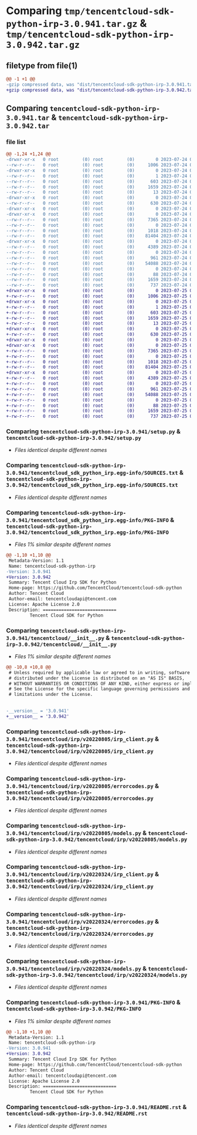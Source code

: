# Comparing `tmp/tencentcloud-sdk-python-irp-3.0.941.tar.gz` & `tmp/tencentcloud-sdk-python-irp-3.0.942.tar.gz`

## filetype from file(1)

```diff
@@ -1 +1 @@
-gzip compressed data, was "dist/tencentcloud-sdk-python-irp-3.0.941.tar", last modified: Mon Jul 24 00:39:08 2023, max compression
+gzip compressed data, was "dist/tencentcloud-sdk-python-irp-3.0.942.tar", last modified: Tue Jul 25 04:20:23 2023, max compression
```

## Comparing `tencentcloud-sdk-python-irp-3.0.941.tar` & `tencentcloud-sdk-python-irp-3.0.942.tar`

### file list

```diff
@@ -1,24 +1,24 @@
-drwxr-xr-x   0 root         (0) root         (0)        0 2023-07-24 00:39:08.000000 tencentcloud-sdk-python-irp-3.0.941/
--rw-r--r--   0 root         (0) root         (0)     1006 2023-07-24 00:39:08.000000 tencentcloud-sdk-python-irp-3.0.941/setup.py
-drwxr-xr-x   0 root         (0) root         (0)        0 2023-07-24 00:39:08.000000 tencentcloud-sdk-python-irp-3.0.941/tencentcloud_sdk_python_irp.egg-info/
--rw-r--r--   0 root         (0) root         (0)        1 2023-07-24 00:39:08.000000 tencentcloud-sdk-python-irp-3.0.941/tencentcloud_sdk_python_irp.egg-info/dependency_links.txt
--rw-r--r--   0 root         (0) root         (0)      603 2023-07-24 00:39:08.000000 tencentcloud-sdk-python-irp-3.0.941/tencentcloud_sdk_python_irp.egg-info/SOURCES.txt
--rw-r--r--   0 root         (0) root         (0)     1659 2023-07-24 00:39:08.000000 tencentcloud-sdk-python-irp-3.0.941/tencentcloud_sdk_python_irp.egg-info/PKG-INFO
--rw-r--r--   0 root         (0) root         (0)       13 2023-07-24 00:39:08.000000 tencentcloud-sdk-python-irp-3.0.941/tencentcloud_sdk_python_irp.egg-info/top_level.txt
-drwxr-xr-x   0 root         (0) root         (0)        0 2023-07-24 00:39:08.000000 tencentcloud-sdk-python-irp-3.0.941/tencentcloud/
--rw-r--r--   0 root         (0) root         (0)      630 2023-07-24 00:39:08.000000 tencentcloud-sdk-python-irp-3.0.941/tencentcloud/__init__.py
-drwxr-xr-x   0 root         (0) root         (0)        0 2023-07-24 00:39:08.000000 tencentcloud-sdk-python-irp-3.0.941/tencentcloud/irp/
-drwxr-xr-x   0 root         (0) root         (0)        0 2023-07-24 00:39:08.000000 tencentcloud-sdk-python-irp-3.0.941/tencentcloud/irp/v20220805/
--rw-r--r--   0 root         (0) root         (0)     7365 2023-07-24 00:39:08.000000 tencentcloud-sdk-python-irp-3.0.941/tencentcloud/irp/v20220805/irp_client.py
--rw-r--r--   0 root         (0) root         (0)        0 2023-07-24 00:39:08.000000 tencentcloud-sdk-python-irp-3.0.941/tencentcloud/irp/v20220805/__init__.py
--rw-r--r--   0 root         (0) root         (0)     1018 2023-07-24 00:39:08.000000 tencentcloud-sdk-python-irp-3.0.941/tencentcloud/irp/v20220805/errorcodes.py
--rw-r--r--   0 root         (0) root         (0)    81404 2023-07-24 00:39:08.000000 tencentcloud-sdk-python-irp-3.0.941/tencentcloud/irp/v20220805/models.py
-drwxr-xr-x   0 root         (0) root         (0)        0 2023-07-24 00:39:08.000000 tencentcloud-sdk-python-irp-3.0.941/tencentcloud/irp/v20220324/
--rw-r--r--   0 root         (0) root         (0)     4389 2023-07-24 00:39:08.000000 tencentcloud-sdk-python-irp-3.0.941/tencentcloud/irp/v20220324/irp_client.py
--rw-r--r--   0 root         (0) root         (0)        0 2023-07-24 00:39:08.000000 tencentcloud-sdk-python-irp-3.0.941/tencentcloud/irp/v20220324/__init__.py
--rw-r--r--   0 root         (0) root         (0)      961 2023-07-24 00:39:08.000000 tencentcloud-sdk-python-irp-3.0.941/tencentcloud/irp/v20220324/errorcodes.py
--rw-r--r--   0 root         (0) root         (0)    54088 2023-07-24 00:39:08.000000 tencentcloud-sdk-python-irp-3.0.941/tencentcloud/irp/v20220324/models.py
--rw-r--r--   0 root         (0) root         (0)        0 2023-07-24 00:39:08.000000 tencentcloud-sdk-python-irp-3.0.941/tencentcloud/irp/__init__.py
--rw-r--r--   0 root         (0) root         (0)       88 2023-07-24 00:39:08.000000 tencentcloud-sdk-python-irp-3.0.941/setup.cfg
--rw-r--r--   0 root         (0) root         (0)     1659 2023-07-24 00:39:08.000000 tencentcloud-sdk-python-irp-3.0.941/PKG-INFO
--rw-r--r--   0 root         (0) root         (0)      737 2023-07-24 00:39:08.000000 tencentcloud-sdk-python-irp-3.0.941/README.rst
+drwxr-xr-x   0 root         (0) root         (0)        0 2023-07-25 04:20:23.000000 tencentcloud-sdk-python-irp-3.0.942/
+-rw-r--r--   0 root         (0) root         (0)     1006 2023-07-25 04:20:23.000000 tencentcloud-sdk-python-irp-3.0.942/setup.py
+drwxr-xr-x   0 root         (0) root         (0)        0 2023-07-25 04:20:23.000000 tencentcloud-sdk-python-irp-3.0.942/tencentcloud_sdk_python_irp.egg-info/
+-rw-r--r--   0 root         (0) root         (0)        1 2023-07-25 04:20:23.000000 tencentcloud-sdk-python-irp-3.0.942/tencentcloud_sdk_python_irp.egg-info/dependency_links.txt
+-rw-r--r--   0 root         (0) root         (0)      603 2023-07-25 04:20:23.000000 tencentcloud-sdk-python-irp-3.0.942/tencentcloud_sdk_python_irp.egg-info/SOURCES.txt
+-rw-r--r--   0 root         (0) root         (0)     1659 2023-07-25 04:20:23.000000 tencentcloud-sdk-python-irp-3.0.942/tencentcloud_sdk_python_irp.egg-info/PKG-INFO
+-rw-r--r--   0 root         (0) root         (0)       13 2023-07-25 04:20:23.000000 tencentcloud-sdk-python-irp-3.0.942/tencentcloud_sdk_python_irp.egg-info/top_level.txt
+drwxr-xr-x   0 root         (0) root         (0)        0 2023-07-25 04:20:23.000000 tencentcloud-sdk-python-irp-3.0.942/tencentcloud/
+-rw-r--r--   0 root         (0) root         (0)      630 2023-07-25 04:20:23.000000 tencentcloud-sdk-python-irp-3.0.942/tencentcloud/__init__.py
+drwxr-xr-x   0 root         (0) root         (0)        0 2023-07-25 04:20:23.000000 tencentcloud-sdk-python-irp-3.0.942/tencentcloud/irp/
+drwxr-xr-x   0 root         (0) root         (0)        0 2023-07-25 04:20:23.000000 tencentcloud-sdk-python-irp-3.0.942/tencentcloud/irp/v20220805/
+-rw-r--r--   0 root         (0) root         (0)     7365 2023-07-25 04:20:23.000000 tencentcloud-sdk-python-irp-3.0.942/tencentcloud/irp/v20220805/irp_client.py
+-rw-r--r--   0 root         (0) root         (0)        0 2023-07-25 04:20:23.000000 tencentcloud-sdk-python-irp-3.0.942/tencentcloud/irp/v20220805/__init__.py
+-rw-r--r--   0 root         (0) root         (0)     1018 2023-07-25 04:20:23.000000 tencentcloud-sdk-python-irp-3.0.942/tencentcloud/irp/v20220805/errorcodes.py
+-rw-r--r--   0 root         (0) root         (0)    81404 2023-07-25 04:20:23.000000 tencentcloud-sdk-python-irp-3.0.942/tencentcloud/irp/v20220805/models.py
+drwxr-xr-x   0 root         (0) root         (0)        0 2023-07-25 04:20:23.000000 tencentcloud-sdk-python-irp-3.0.942/tencentcloud/irp/v20220324/
+-rw-r--r--   0 root         (0) root         (0)     4389 2023-07-25 04:20:23.000000 tencentcloud-sdk-python-irp-3.0.942/tencentcloud/irp/v20220324/irp_client.py
+-rw-r--r--   0 root         (0) root         (0)        0 2023-07-25 04:20:23.000000 tencentcloud-sdk-python-irp-3.0.942/tencentcloud/irp/v20220324/__init__.py
+-rw-r--r--   0 root         (0) root         (0)      961 2023-07-25 04:20:23.000000 tencentcloud-sdk-python-irp-3.0.942/tencentcloud/irp/v20220324/errorcodes.py
+-rw-r--r--   0 root         (0) root         (0)    54088 2023-07-25 04:20:23.000000 tencentcloud-sdk-python-irp-3.0.942/tencentcloud/irp/v20220324/models.py
+-rw-r--r--   0 root         (0) root         (0)        0 2023-07-25 04:20:23.000000 tencentcloud-sdk-python-irp-3.0.942/tencentcloud/irp/__init__.py
+-rw-r--r--   0 root         (0) root         (0)       88 2023-07-25 04:20:23.000000 tencentcloud-sdk-python-irp-3.0.942/setup.cfg
+-rw-r--r--   0 root         (0) root         (0)     1659 2023-07-25 04:20:23.000000 tencentcloud-sdk-python-irp-3.0.942/PKG-INFO
+-rw-r--r--   0 root         (0) root         (0)      737 2023-07-25 04:20:23.000000 tencentcloud-sdk-python-irp-3.0.942/README.rst
```

### Comparing `tencentcloud-sdk-python-irp-3.0.941/setup.py` & `tencentcloud-sdk-python-irp-3.0.942/setup.py`

 * *Files identical despite different names*

### Comparing `tencentcloud-sdk-python-irp-3.0.941/tencentcloud_sdk_python_irp.egg-info/SOURCES.txt` & `tencentcloud-sdk-python-irp-3.0.942/tencentcloud_sdk_python_irp.egg-info/SOURCES.txt`

 * *Files identical despite different names*

### Comparing `tencentcloud-sdk-python-irp-3.0.941/tencentcloud_sdk_python_irp.egg-info/PKG-INFO` & `tencentcloud-sdk-python-irp-3.0.942/tencentcloud_sdk_python_irp.egg-info/PKG-INFO`

 * *Files 1% similar despite different names*

```diff
@@ -1,10 +1,10 @@
 Metadata-Version: 1.1
 Name: tencentcloud-sdk-python-irp
-Version: 3.0.941
+Version: 3.0.942
 Summary: Tencent Cloud Irp SDK for Python
 Home-page: https://github.com/TencentCloud/tencentcloud-sdk-python
 Author: Tencent Cloud
 Author-email: tencentcloudapi@tencent.com
 License: Apache License 2.0
 Description: ============================
         Tencent Cloud SDK for Python
```

### Comparing `tencentcloud-sdk-python-irp-3.0.941/tencentcloud/__init__.py` & `tencentcloud-sdk-python-irp-3.0.942/tencentcloud/__init__.py`

 * *Files 1% similar despite different names*

```diff
@@ -10,8 +10,8 @@
 # Unless required by applicable law or agreed to in writing, software
 # distributed under the License is distributed on an "AS IS" BASIS,
 # WITHOUT WARRANTIES OR CONDITIONS OF ANY KIND, either express or implied.
 # See the License for the specific language governing permissions and
 # limitations under the License.
 
 
-__version__ = '3.0.941'
+__version__ = '3.0.942'
```

### Comparing `tencentcloud-sdk-python-irp-3.0.941/tencentcloud/irp/v20220805/irp_client.py` & `tencentcloud-sdk-python-irp-3.0.942/tencentcloud/irp/v20220805/irp_client.py`

 * *Files identical despite different names*

### Comparing `tencentcloud-sdk-python-irp-3.0.941/tencentcloud/irp/v20220805/errorcodes.py` & `tencentcloud-sdk-python-irp-3.0.942/tencentcloud/irp/v20220805/errorcodes.py`

 * *Files identical despite different names*

### Comparing `tencentcloud-sdk-python-irp-3.0.941/tencentcloud/irp/v20220805/models.py` & `tencentcloud-sdk-python-irp-3.0.942/tencentcloud/irp/v20220805/models.py`

 * *Files identical despite different names*

### Comparing `tencentcloud-sdk-python-irp-3.0.941/tencentcloud/irp/v20220324/irp_client.py` & `tencentcloud-sdk-python-irp-3.0.942/tencentcloud/irp/v20220324/irp_client.py`

 * *Files identical despite different names*

### Comparing `tencentcloud-sdk-python-irp-3.0.941/tencentcloud/irp/v20220324/errorcodes.py` & `tencentcloud-sdk-python-irp-3.0.942/tencentcloud/irp/v20220324/errorcodes.py`

 * *Files identical despite different names*

### Comparing `tencentcloud-sdk-python-irp-3.0.941/tencentcloud/irp/v20220324/models.py` & `tencentcloud-sdk-python-irp-3.0.942/tencentcloud/irp/v20220324/models.py`

 * *Files identical despite different names*

### Comparing `tencentcloud-sdk-python-irp-3.0.941/PKG-INFO` & `tencentcloud-sdk-python-irp-3.0.942/PKG-INFO`

 * *Files 1% similar despite different names*

```diff
@@ -1,10 +1,10 @@
 Metadata-Version: 1.1
 Name: tencentcloud-sdk-python-irp
-Version: 3.0.941
+Version: 3.0.942
 Summary: Tencent Cloud Irp SDK for Python
 Home-page: https://github.com/TencentCloud/tencentcloud-sdk-python
 Author: Tencent Cloud
 Author-email: tencentcloudapi@tencent.com
 License: Apache License 2.0
 Description: ============================
         Tencent Cloud SDK for Python
```

### Comparing `tencentcloud-sdk-python-irp-3.0.941/README.rst` & `tencentcloud-sdk-python-irp-3.0.942/README.rst`

 * *Files identical despite different names*

